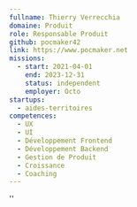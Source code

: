```yaml
---
fullname: Thierry Verrecchia
domaine: Produit
role: Responsable Produit
github: pocmaker42
link: https://www.pocmaker.net
missions:
  - start: 2021-04-01
    end: 2023-12-31
    status: independent
    employer: Octo
startups:
  - aides-territoires
competences:
  - UX
  - UI
  - Développement Frontend
  - Développement Backend
  - Gestion de Produit
  - Croissance
  - Coaching
---
```

''
